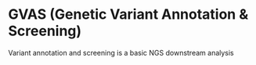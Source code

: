 # GVAS (Genetic Variant Annotation &amp; Screening)
Variant annotation and screening is a basic NGS downstream analysis

